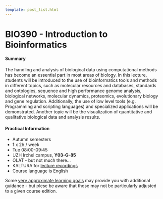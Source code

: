```yaml
---
template: post_list.html
---
```


# BIO390 - Introduction to Bioinformatics

#### Summary

The handling and analysis of biological data using computational methods has become an essential part in most areas of biology. In this lecture, students will be introduced to the use of bioinformatics tools and methods in different topics, such as molecular resources and databases, standards and ontologies, sequence and high performance genome analysis, biological networks, molecular dynamics, proteomics, evolutionary biology and gene regulation. Additionally, the use of low level tools (e.g. Programming and scripting languages) and specialized applications will be demonstrated. Another topic will be the visualization of quantitative and qualitative biological data and analysis results.

#### Practical Information

* Autumn semesters
* 1 x 2h / week
* Tue 08:00-09:45
* UZH Irchel campus, **Y03-G-85**
* OLAT - but not much there...
* KALTURA for [lecture recordings](https://uzh.mediaspace.cast.switch.ch/channel/22HS_BIO390___Introduction-to-Bioinformatics)
* Course language is English

Some [very approximate learning goals](/courses/UZH-BIO390/learning-goals/) may provide
you with additional guidance - but plese be aware that those may not be particularly adjusted
to a given course edition. 


